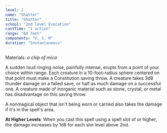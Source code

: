 ```yaml
---
level: 2
name: "Shatter"
title: "Shatter"
school: "2nd level Evocation"
castTime: "1 action"
range: "60 feet"
components: "V, S, M"
duration: "Instantaneous"
---
```


Materials: *a chip of mica*

A sudden loud ringing noise, painfully intense, erupts from a point of your choice within range. Each creature in a 10-foot-radius sphere centered on that point must make a Constitution saving throw. A creature takes 3d8 thunder damage on a failed save, or half as much damage on a successful one. A creature made of inorganic material such as stone, crystal, or metal has disadvantage on this saving throw.

A nonmagical object that isn't being worn or carried also takes the damage if it's in the spell's area.

**At Higher Levels**: When you cast this spell using a spell slot of or higher, the damage increases by 1d8 for each slot level above 2nd.
